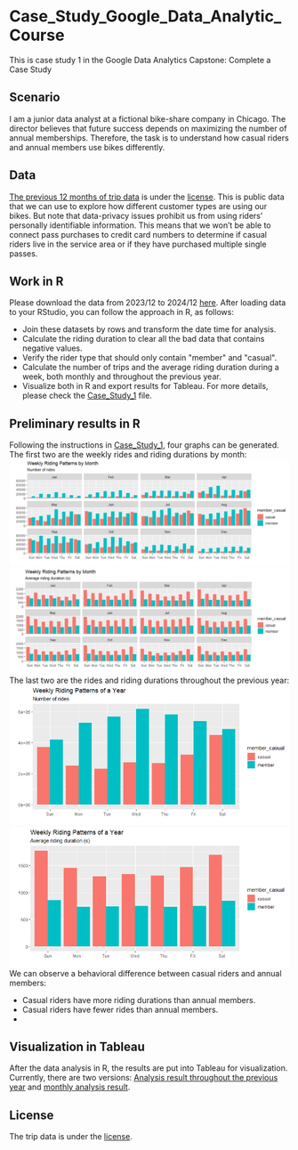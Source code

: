 # Case_Study_Google_Data_Analytic_Course
This is case study 1 in the Google Data Analytics Capstone: Complete a Case Study
## Scenario
I am a junior data analyst at a fictional bike-share company in Chicago. The director believes that future success depends on maximizing the number of annual memberships. Therefore, the task is to understand how casual riders and annual members use bikes differently.
## Data
[The previous 12 months of trip data](https://divvy-tripdata.s3.amazonaws.com/index.html) is under the [license](https://divvybikes.com/data-license-agreement). This is public data that we can use to explore how different customer types are using our bikes. But note that data-privacy issues
prohibit us from using riders’ personally identifiable information. This means that we won’t be able to connect pass purchases to credit card numbers to determine if casual riders live in the service area or if they have purchased multiple single passes.
## Work in R
Please download the data from 2023/12 to 2024/12 [here](https://divvy-tripdata.s3.amazonaws.com/index.html). After loading data to your RStudio, you can follow the approach in R, as follows:

* Join these datasets by rows and transform the date time for analysis. 
* Calculate the riding duration to clear all the bad data that contains negative values. 
* Verify the rider type that should only contain "member" and "casual". 
* Calculate the number of trips and the average riding duration during a week, both monthly and throughout the previous year.
* Visualize both in R and export results for Tableau.
For more details, please check the [Case_Study_1](R_for_case_study/case_study_1.Rmd) file.

## Preliminary results in R
Following the instructions in [Case_Study_1](R_for_case_study/case_study_1.Rmd), four graphs can be generated.
The first two are the weekly rides and riding durations by month:
![Figure1](R_for_case_study/weekly_num_ride_by_month.png) 
![Figure2](R_for_case_study/weekly_ride_length_by_month.png)
The last two are the rides and riding durations throughout the previous year:
![Figure3](R_for_case_study/weekly_num_ride_by_year.png) 
![Figure4](R_for_case_study/weekly_ride_length_by_year.png)
We can observe a behavioral difference between casual riders and annual members:
* Casual riders have more riding durations than annual members.
* Casual riders have fewer rides than annual members.
* 
## Visualization in Tableau
After the data analysis in R, the results are put into Tableau for visualization. Currently, there are two versions: [Analysis result throughout the previous year](https://public.tableau.com/app/profile/tien.chi.lin/viz/Case_study1_17342928667420/Weekly_Num_Ride_by_Year) and [monthly analysis result](https://public.tableau.com/app/profile/tien.chi.lin/viz/Case_study1_17342948870680/Dashboard).
## License
The trip data is under the [license](https://divvybikes.com/data-license-agreement).
